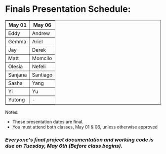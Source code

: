 # Finals Presentation Schedule:

<table border="1" cellspacing="0" cellpadding="6">
  <thead>
    <tr>
      <th>May 01</th>
      <th>May 06</th>
    </tr>
  </thead>
  <tbody>
    <tr><td>Eddy</td><td>Andrew</td></tr>
    <tr><td>Gemma</td><td>Ariel</td></tr>
    <tr><td>Jay</td><td>Derek</td></tr>
    <tr><td>Matt</td><td>Momcilo</td></tr>
    <tr><td>Olesia</td><td>Nefeli</td></tr>
    <tr><td>Sanjana</td><td>Santiago</td></tr>
    <tr><td>Sasha</td><td>Yang</td></tr>
    <tr><td>Yi</td><td>Yu</td></tr>
    <tr><td>Yutong</td><td>-</td></tr>
  </tbody>
</table>

Notes:

- These presentation dates are final.
- You must attend both classes, May 01 & 06, unless otherwise approved

### _Everyone's final project documentation and working code is due on **Tuesday, May 6th** (Before class begins)._
